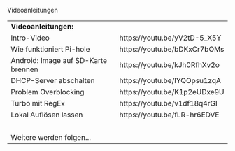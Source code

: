 Videoanleitungen



<table>
<tr>
  <td><b>Videoanleitungen:</b><td>
<tr><td>Intro-Video <td>https://youtu.be/yV2tD-5_X5Y 
<tr><td> Wie funktioniert Pi-hole<td>https://youtu.be/bDKxCr7bOMs
<tr><td>Android: Image auf SD-Karte brennen<td>https://youtu.be/kJh0RfhXv2o
<tr><td>DHCP-Server abschalten <td>https://youtu.be/IYQOpsu1zqA
<tr><td>Problem Overblocking <td>https://youtu.be/K1p2eUDxe9U
<tr><td>Turbo mit RegEx <td>https://youtu.be/v1df18q4rGI
<tr><td>Lokal Auflösen lassen  <td>https://youtu.be/fLR-hr6EDVE
<tr><td> &nbsp;  <td>
<tr><td>Weitere werden folgen... <td>
</table>
